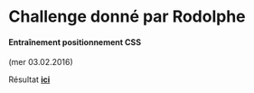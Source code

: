 # Challenge donné par Rodolphe
#### Entraînement positionnement CSS
(mer 03.02.2016)

Résultat [**ici**](https://dianatecher.github.io/training-perso/)
